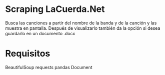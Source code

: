 # Scraping LaCuerda.Net

Busca las canciones a partir del nombre de la banda y de la canción
y las muestra en pantalla. Después de visualizarlo también da la opción si 
desea guardarlo en un documento .docx

# Requisitos
BeautifulSoup
requests
pandas
Document